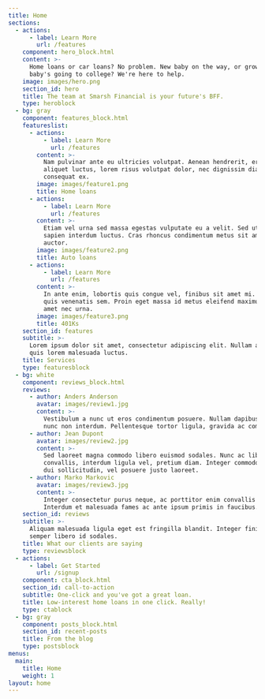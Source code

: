 ```yaml
---
title: Home
sections:
  - actions:
      - label: Learn More
        url: /features
    component: hero_block.html
    content: >-
      Home loans or car loans? No problem. New baby on the way, or grown-up
      baby's going to college? We're here to help.
    image: images/hero.png
    section_id: hero
    title: The team at Smarsh Financial is your future's BFF.
    type: heroblock
  - bg: gray
    component: features_block.html
    featureslist:
      - actions:
          - label: Learn More
            url: /features
        content: >-
          Nam pulvinar ante eu ultricies volutpat. Aenean hendrerit, eros sed
          aliquet luctus, lorem risus volutpat dolor, nec dignissim diam neque
          consequat ex.
        image: images/feature1.png
        title: Home loans
      - actions:
          - label: Learn More
            url: /features
        content: >-
          Etiam vel urna sed massa egestas vulputate eu a velit. Sed ut nisl nec
          sapien interdum luctus. Cras rhoncus condimentum metus sit amet
          auctor.
        image: images/feature2.png
        title: Auto loans
      - actions:
          - label: Learn More
            url: /features
        content: >-
          In ante enim, lobortis quis congue vel, finibus sit amet mi. Aenean
          quis venenatis sem. Proin eget massa id metus eleifend maximus sit
          amet nec urna.
        image: images/feature3.png
        title: 401Ks
    section_id: features
    subtitle: >-
      Lorem ipsum dolor sit amet, consectetur adipiscing elit. Nullam a metus
      quis lorem malesuada luctus.
    title: Services
    type: featuresblock
  - bg: white
    component: reviews_block.html
    reviews:
      - author: Anders Anderson
        avatar: images/review1.jpg
        content: >-
          Vestibulum a nunc ut eros condimentum posuere. Nullam dapibus quis
          nunc non interdum. Pellentesque tortor ligula, gravida ac commodo eu.
      - author: Jean Dupont
        avatar: images/review2.jpg
        content: >-
          Sed laoreet magna commodo libero euismod sodales. Nunc ac libero
          convallis, interdum ligula vel, pretium diam. Integer commodo sem at
          dui sollicitudin, vel posuere justo laoreet.
      - author: Marko Markovic
        avatar: images/review3.jpg
        content: >-
          Integer consectetur purus neque, ac porttitor enim convallis vitae.
          Interdum et malesuada fames ac ante ipsum primis in faucibus.
    section_id: reviews
    subtitle: >-
      Aliquam malesuada ligula eget est fringilla blandit. Integer finibus
      semper libero id sodales. 
    title: What our clients are saying
    type: reviewsblock
  - actions:
      - label: Get Started
        url: /signup
    component: cta_block.html
    section_id: call-to-action
    subtitle: One-click and you've got a great loan.
    title: Low-interest home loans in one click. Really!
    type: ctablock
  - bg: gray
    component: posts_block.html
    section_id: recent-posts
    title: From the blog
    type: postsblock
menus:
  main:
    title: Home
    weight: 1
layout: home
---
```


